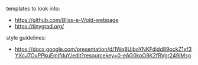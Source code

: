 templates to look into:

- https://github.com/Bliss-e-V/old-webpage
- https://tinygrad.org/

<!--

- https://github.com/utmgdsc/website
- https://www.jungantagen.xyz/
- https://lambdaclass.com/
- https://www.etat.xyz/

- https://github.com/GDGCoimbra/gdgcoimbra.github.io
- https://github.com/shameelsadaka/gdgcochin18
- https://github.com/gdg-x/hoverboard
- https://github.com/gdg-x/delorean
- https://github.com/gdg-x/aura

-->

style guidelines:

- https://docs.google.com/presentation/d/1Wq8UiboYNKFdjdd89ockZ1xf3YXcJ7OvPPkuEmIfduY/edit?resourcekey=0-eAG0koO8K2fRVgr249iMsg
